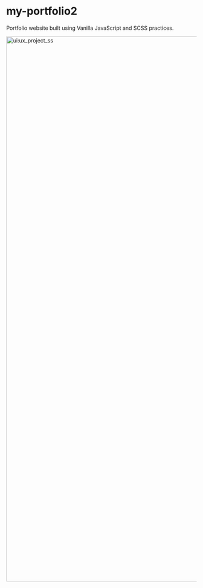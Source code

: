 # my-portfolio2

Portfolio website built using Vanilla JavaScript and SCSS practices.

<img width="1437" alt="ui:ux_project_ss" src="https://user-images.githubusercontent.com/40888481/168953710-74b7e09f-7b16-470f-b41d-5a0fb8865d4f.png">

